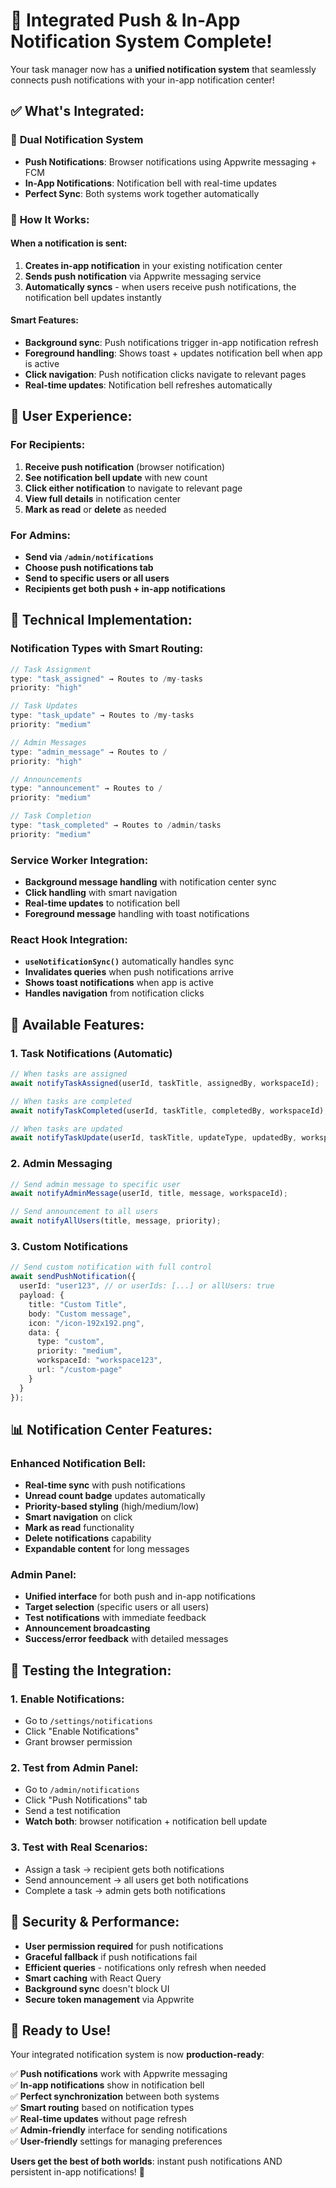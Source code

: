 # 🔔 Integrated Push & In-App Notification System Complete!

Your task manager now has a **unified notification system** that seamlessly connects push notifications with your in-app notification center!

## ✅ **What's Integrated:**

### 🔄 **Dual Notification System**
- **Push Notifications**: Browser notifications using Appwrite messaging + FCM
- **In-App Notifications**: Notification bell with real-time updates
- **Perfect Sync**: Both systems work together automatically

### 📱 **How It Works:**

#### When a notification is sent:
1. **Creates in-app notification** in your existing notification center
2. **Sends push notification** via Appwrite messaging service
3. **Automatically syncs** - when users receive push notifications, the notification bell updates instantly

#### Smart Features:
- **Background sync**: Push notifications trigger in-app notification refresh
- **Foreground handling**: Shows toast + updates notification bell when app is active
- **Click navigation**: Push notification clicks navigate to relevant pages
- **Real-time updates**: Notification bell refreshes automatically

## 🎯 **User Experience:**

### **For Recipients:**
1. **Receive push notification** (browser notification)
2. **See notification bell update** with new count
3. **Click either notification** to navigate to relevant page
4. **View full details** in notification center
5. **Mark as read** or **delete** as needed

### **For Admins:**
- **Send via `/admin/notifications`**
- **Choose push notifications tab**
- **Send to specific users or all users**
- **Recipients get both push + in-app notifications**

## 🔧 **Technical Implementation:**

### **Notification Types with Smart Routing:**
```typescript
// Task Assignment
type: "task_assigned" → Routes to /my-tasks
priority: "high"

// Task Updates  
type: "task_update" → Routes to /my-tasks
priority: "medium"

// Admin Messages
type: "admin_message" → Routes to /
priority: "high"

// Announcements
type: "announcement" → Routes to /
priority: "medium"

// Task Completion
type: "task_completed" → Routes to /admin/tasks
priority: "medium"
```

### **Service Worker Integration:**
- **Background message handling** with notification center sync
- **Click handling** with smart navigation
- **Real-time updates** to notification bell
- **Foreground message** handling with toast notifications

### **React Hook Integration:**
- **`useNotificationSync()`** automatically handles sync
- **Invalidates queries** when push notifications arrive
- **Shows toast notifications** when app is active
- **Handles navigation** from notification clicks

## 🚀 **Available Features:**

### **1. Task Notifications (Automatic)**
```typescript
// When tasks are assigned
await notifyTaskAssigned(userId, taskTitle, assignedBy, workspaceId);

// When tasks are completed  
await notifyTaskCompleted(userId, taskTitle, completedBy, workspaceId);

// When tasks are updated
await notifyTaskUpdate(userId, taskTitle, updateType, updatedBy, workspaceId);
```

### **2. Admin Messaging**
```typescript
// Send admin message to specific user
await notifyAdminMessage(userId, title, message, workspaceId);

// Send announcement to all users
await notifyAllUsers(title, message, priority);
```

### **3. Custom Notifications**
```typescript
// Send custom notification with full control
await sendPushNotification({
  userId: "user123", // or userIds: [...] or allUsers: true
  payload: {
    title: "Custom Title",
    body: "Custom message",
    icon: "/icon-192x192.png",
    data: {
      type: "custom",
      priority: "medium",
      workspaceId: "workspace123",
      url: "/custom-page"
    }
  }
});
```

## 📊 **Notification Center Features:**

### **Enhanced Notification Bell:**
- **Real-time sync** with push notifications
- **Unread count badge** updates automatically
- **Priority-based styling** (high/medium/low)
- **Smart navigation** on click
- **Mark as read** functionality
- **Delete notifications** capability
- **Expandable content** for long messages

### **Admin Panel:**
- **Unified interface** for both push and in-app notifications
- **Target selection** (specific users or all users)
- **Test notifications** with immediate feedback
- **Announcement broadcasting**
- **Success/error feedback** with detailed messages

## 🎪 **Testing the Integration:**

### **1. Enable Notifications:**
- Go to `/settings/notifications`
- Click "Enable Notifications"
- Grant browser permission

### **2. Test from Admin Panel:**
- Go to `/admin/notifications`
- Click "Push Notifications" tab
- Send a test notification
- **Watch both**: browser notification + notification bell update

### **3. Test with Real Scenarios:**
- Assign a task → recipient gets both notifications
- Send announcement → all users get both notifications
- Complete a task → admin gets both notifications

## 🔐 **Security & Performance:**

- **User permission required** for push notifications
- **Graceful fallback** if push notifications fail
- **Efficient queries** - notifications only refresh when needed
- **Smart caching** with React Query
- **Background sync** doesn't block UI
- **Secure token management** via Appwrite

## 🎉 **Ready to Use!**

Your integrated notification system is now **production-ready**:

✅ **Push notifications** work with Appwrite messaging  
✅ **In-app notifications** show in notification bell  
✅ **Perfect synchronization** between both systems  
✅ **Smart routing** based on notification types  
✅ **Real-time updates** without page refresh  
✅ **Admin-friendly** interface for sending notifications  
✅ **User-friendly** settings for managing preferences  

**Users get the best of both worlds**: instant push notifications AND persistent in-app notifications! 🚀
